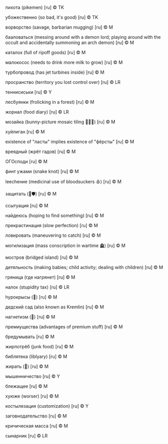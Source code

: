 пихота (pikemen) [ru] © TK

убожественно (so bad, it's good) [ru] © TK

ворворство (savage, barbarian mugging) [ru] © M

бааловаться (messing around with a demon lord; playing around with the occult and accidentally summoning an arch demon) [ru] © M

каталох (full of ripoff goods) [ru] © M

малокосос (needs to drink more milk to grow) [ru] © M

турбопровод (has jet turbines inside) [ru] © M

просранство (territory you lost control over) [ru] © LR

теннисиськи [ru] © Y

лесбуянки (frolicking in a forest) [ru] © M

жорнал (food diary) [ru] © LR

мозайка (bunny-picture mosaic tiling 🐰🧩🐇) [ru] © M

хуйлиган [ru] © M

existence of "ласты" implies existence of "фёрсты" [ru] © M

вреядный (жрёт гадов) [ru] © M

ОГОсподи [ru] © M

финт ужами (snake knot) [ru] © M

leechение (medicinal use of bloodsuckers 🩸) [ru] © M

защитать (🔢🛡️) [ru] © M

ссытуация [ru] © M

найдеюсь (hoping to find something) [ru] © M

прекрастинация (slow perfection) [ru] © M

ловировать (maneuvering to catch) [ru] © M

могилизация (mass conscription in wartime 🪦) [ru] © M

мостров (bridged island) [ru] © M

детяльность (making babies; child activity; dealing with children) [ru] © M

гряница (где нагрянет) [ru] © M

налох (stupidity tax) [ru] © LR

hypoкрысы (🐀) [ru] © M

дедский сад (also known as Kremlin) [ru] © M

нагнетизм (🧲) [ru] © M

премиущества (advantages of premium stuff) [ru] © M

бредумывать [ru] © M

жирпотрёб (junk food) [ru] © M

библятека (liblyary) [ru] © M

жирать (🐖) [ru] © M

мышенничество [ru] © Y

блежащее [ru] © M

хуюже (worser) [ru] © M

костылезация (customization) [ru] © Y

заговнодательство [ru] © M

кричическая масса [ru] © M

сынарник [ru] © LR

